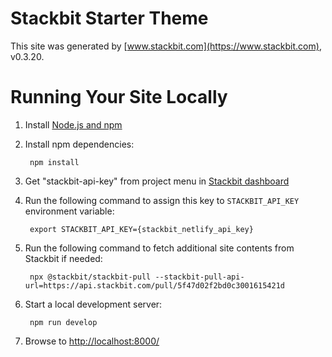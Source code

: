 # Stackbit Starter Theme

This site was generated by [www.stackbit.com](https://www.stackbit.com), v0.3.20.

# Running Your Site Locally

1. Install [Node.js and npm](https://nodejs.org/en/)

1. Install npm dependencies:

        npm install

1. Get "stackbit-api-key" from project menu in [Stackbit dashboard](https://app.stackbit.com/dashboard)

1. Run the following command to assign this key to `STACKBIT_API_KEY` environment variable:

        export STACKBIT_API_KEY={stackbit_netlify_api_key}

1. Run the following command to fetch additional site contents from Stackbit if needed:

        npx @stackbit/stackbit-pull --stackbit-pull-api-url=https://api.stackbit.com/pull/5f47d02f2bd0c3001615421d

1. Start a local development server:

        npm run develop

1. Browse to [http://localhost:8000/](http://localhost:8000/)
